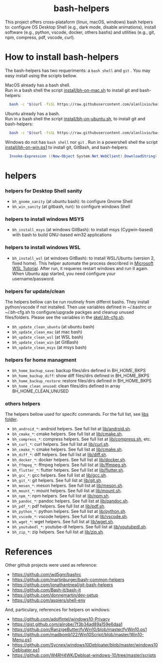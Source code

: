 <h1 align="center">bash-helpers</h1>

This project offers cross-plataform (linux, macOS, windows) bash helpers to: configure OS Desktop Shell (e.g., dark mode, disable animations), install software (e.g., python, vscode, docker, others bashs) and utilities (e.g., git, npm, compress, pdf, vscode, curl).

# How to install bash-helpers

The bash-helpers has two requeriments: a `bash shell` and `git` . You may easy install using the scripts bellow.

MacOS already has a bash shell.  
Run in a bash shell the script [install/bh-on-mac.sh](install/bh-on-mac.sh) to install git and bash-helpers:

```bash
  bash -c "$(curl -fsSL https://raw.githubusercontent.com/alanlivio/bash-helpers/master/install/bh-on-mac.sh)"
```

Ubuntu already has a bash.  
Run in a bash shell the script [install/bh-on-ubuntu.sh](install/bh-on-ubuntu.sh), to install git and bash-helpers:

```bash
  bash -c "$(curl -fsSL https://raw.githubusercontent.com/alanlivio/bash-helpers/master/install/bh-on-ubuntu.sh)"
```

Windows do not has `bash shell` nor `git` .
Run in a powershell shell the script [install/bh-on-win.ps1](install/bh-on-win.ps1) to install git, GitBash, and bash-helpers:

```powershell
  Invoke-Expression ((New-Object System.Net.WebClient).DownloadString('https://raw.githubusercontent.com/alanlivio/bash-helpers/master/install/bh-on-win.ps1'))
```

# helpers

### helpers for Desktop Shell sanity

* `bh_gnome_sanity` (at ubuntu bash): to configure Gnome Shell
* `bh_win_sanity` (at gitbash, run): to configure windows Shell

### helpers to install windows MSYS

* `bh_install_msys` (at windows GitBash): to install msys (Cygwin-based) with bash to build GNU-based win32 applications

### helpers to install windows WSL

* `bh_install_wsl` (at windows GitBash): to install WSL/Ubuntu (version 2, fixed home). This helper automate the process describred in [Microsoft WSL Tutorial](https://docs.microsoft.com/en-us/windows/wsl/wsl2-install). After run, it requeres restart windows and run it again. When Ubuntu app started, you need configure your username/password.

### helpers for update/clean

The helpers bellow can be run routinely from differnt bashs. They install python/vscode if not installed. Then use variables defined in ~/.bashrc or ~/.bh-cfg.sh to configure/upgrade packges and cleanup unused files/folders. Please see the variables in the [skel/.bh-cfg.sh](skel/.bh-cfg.sh).

* `bh_update_clean_ubuntu` (at ubuntu bash)
* `bh_update_clean_mac` (at mac bash)
* `bh_update_clean_wsl` (at WSL bash)
* `bh_update_clean_win` (at GitBash)
* `bh_update_clean_msys` (at msys bash)

### helpers for home managment

* `bh_home_backup_save`: backup files/dirs defined in BH_HOME_BKPS
* `bh_home_backup_diff`: show diff files/dirs defined in BH_HOME_BKPS
* `bh_home_backup_restore`: restore files/dirs defined in BH_HOME_BKPS
* `bh_home_clean_unused`: clean files/dirs defined in array BH_HOME_CLEAN_UNUSED

### others helpers

The helpers bellow used for specifc commands. For the full list, see [libs folder](lib/).

* `bh_android_*`: android helpers. See full list at [lib/android.sh](lib/android.sh).
* `bh_cmake_*`: cmake helpers. See full list at [lib/cmake.sh](lib/cmake.sh).
* `bh_compress_*`: compress helpers. See full list at [lib/compress.sh](lib/compress.sh), etc.
* `bh_curl_*`: curl helpers. See full list at [lib/curl.sh](lib/curl.sh).
* `bh_cmake_*`: cmake helpers. See full list at [lib/cmake.sh](lib/cmake.sh).
* `bh_diff_*`: diff helpers. See full list at [lib/diff.sh](lib/diff.sh).
* `bh_docker_*`: docker helpers. See full list at [lib/docker.sh](lib/docker.sh).
* `bh_ffmpeg_*`: ffmpeg helpers. See full list at [lib/ffmpeg.sh](lib/ffmpeg.sh).
* `bh_flutter_*`: flutter helpers. See full list at [lib/flutter.sh](lib/flutter.sh).
* `bh_gcc_*`: gcc helpers. See full list at [lib/gcc.sh](lib/gcc.sh).
* `bh_git_*`: git helpers. See full list at [lib/git.sh](lib/git.sh).
* `bh_meson_*`: meson helpers. See full list at [lib/meson.sh](lib/meson.sh).
* `bh_mount_*`: mount helpers. See full list at [lib/mount.sh](lib/mount.sh).
* `bh_npm_*`: npm helpers. See full list at [lib/npm.sh](lib/mount.sh).
* `bh_pandoc_*`: pandoc helpers. See full list at [lib/pandoc.sh](lib/pandoc.sh).
* `bh_pdf_*`: pdf helpers. See full list at [lib/pdf.sh](lib/pdf.sh).
* `bh_python_*`: python helpers. See full list at [lib/python.sh](lib/python.sh).
* `bh_vscode_*`: vscode helpers. See full list at [lib/vscode.sh](lib/vscode.sh).
* `bh_wget_*`: wget helpers. See full list at [lib/wget.sh](lib/wget.sh).
* `bh_youtubedl_*`: youtube-dl helpers. See full list at [lib/youtubedl.sh](lib/youtubedl.sh).
* `bh_zip_*`: zip helpers. See full list at [lib/zip.sh](lib/zip.sh).  


# References

Other github projects were used as reference:

* https://github.com/wd5gnr/bashrc
* https://github.com/martinburger/bash-common-helpers
* https://github.com/jonathantneal/git-bash-helpers
* https://github.com/Bash-it/bash-it
* https://github.com/donnemartin/dev-setup
* https://github.com/aspiers/shell-env

And, particulary, references for helpers on windows:

* https://github.com/adolfintel/windows10-Privacy
* https://gist.github.com/alirobe/7f3b34ad89a159e6daa1
* https://github.com/RanzigeButter/fyWin10/blob/master/fyWin10.ps1
* https://github.com/madbomb122/Win10Script/blob/master/Win10-Menu.ps1
* https://github.com/Sycnex/windows10Debloater/blob/master/windows10Debloater.ps1
* https://github.com/W4RH4WK/Debloat-windows-10/tree/master/scripts
